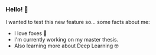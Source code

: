 ### Hello! 🌺


I wanted to test this new feature so... some facts about me:

- I love foxes 🦊 
- I'm currently working on my master thesis.
- Also learning more about Deep Learning 🤓

